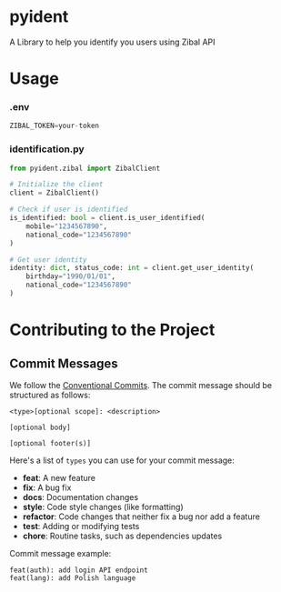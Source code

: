 # pyident
A Library to help you identify you users using Zibal API

# Usage


### .env
```python
ZIBAL_TOKEN=your-token
```

### identification.py
```python
from pyident.zibal import ZibalClient

# Initialize the client
client = ZibalClient()

# Check if user is identified
is_identified: bool = client.is_user_identified(
    mobile="1234567890",
    national_code="1234567890"
)

# Get user identity
identity: dict, status_code: int = client.get_user_identity(
    birthday="1990/01/01",
    national_code="1234567890"
)
```



# Contributing to the Project

## Commit Messages

We follow the [Conventional Commits](https://www.conventionalcommits.org/en/v1.0.0/). The commit message should be structured as follows:

```
<type>[optional scope]: <description>

[optional body]

[optional footer(s)]
```

Here's a list of `types` you can use for your commit message:

- **feat**: A new feature
- **fix**: A bug fix
- **docs**: Documentation changes
- **style**: Code style changes (like formatting)
- **refactor**: Code changes that neither fix a bug nor add a feature
- **test**: Adding or modifying tests
- **chore**: Routine tasks, such as dependencies updates

Commit message example:
```
feat(auth): add login API endpoint
feat(lang): add Polish language
```